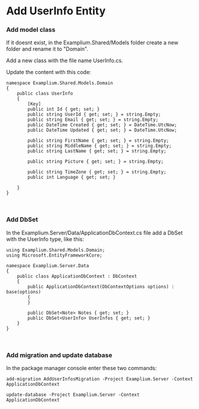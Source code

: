 # Add UserInfo Entity

### Add model class

If it doesnt exist, in the Examplium.Shared/Models folder create a new folder and rename it to "Domain".

Add a new class with the file name UserInfo.cs.

Update the content with this code:
```
namespace Examplium.Shared.Models.Domain
{
    public class UserInfo
    {
        [Key]
        public int Id { get; set; }
        public string UserId { get; set; } = string.Empty;
        public string Email { get; set; } = string.Empty;
        public DateTime Created { get; set; } = DateTime.UtcNow;
        public DateTime Updated { get; set; } = DateTime.UtcNow;

        public string FirstName { get; set; } = string.Empty;
        public string MiddleName { get; set; } = string.Empty;
        public string LastName { get; set; } = string.Empty;

        public string Picture { get; set; } = string.Empty;

        public string TimeZone { get; set; } = string.Empty;
        public int Language { get; set; }

    }
}
```

<br/>

### Add DbSet

In the Examplium.Server/Data/ApplicationDbContext.cs file add a DbSet with the UserInfo type, like this:
```
using Examplium.Shared.Models.Domain;
using Microsoft.EntityFrameworkCore;

namespace Examplium.Server.Data
{
    public class ApplicationDbContext : DbContext
    {
        public ApplicationDbContext(DbContextOptions options) : base(options)
        {
        }

        public DbSet<Note> Notes { get; set; }
        public DbSet<UserInfo> UserInfos { get; set; }
    }
}
```

<br/>

### Add migration and update database

In the package manager console enter these two commands:
```
add-migration AddUserInfosMigration -Project Examplium.Server -Context ApplicationDbContext
```

```
update-database -Project Examplium.Server -Context ApplicationDbContext
```
<br/>
